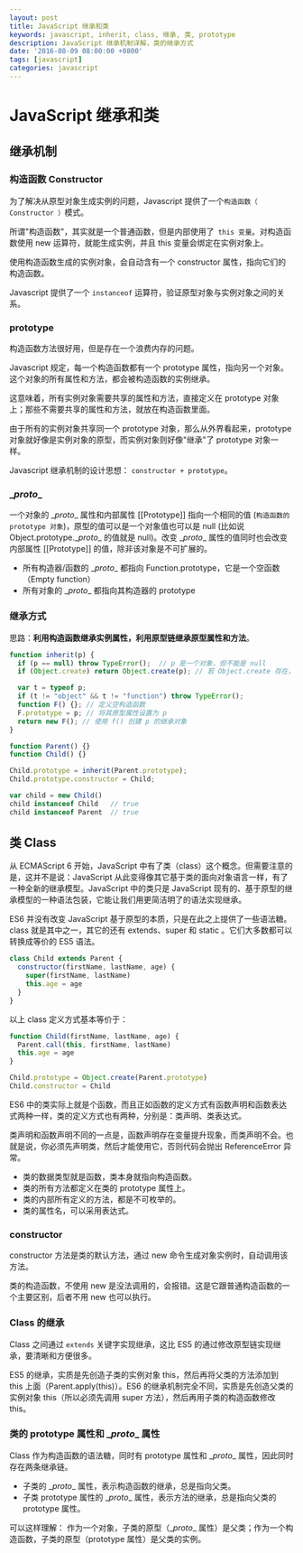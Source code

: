 ```yaml
---
layout: post
title: JavaScript 继承和类
keywords: javascript, inherit, class, 继承, 类, prototype
description: JavaScript 继承机制详解，类的继承方式
date: '2016-08-09 08:00:00 +0800'
tags: [javascript]
categories: javascript
---
```


# JavaScript 继承和类

## 继承机制

### 构造函数 Constructor

为了解决从原型对象生成实例的问题，Javascript 提供了一个`构造函数（ Constructor ）`模式。

所谓"构造函数"，其实就是一个普通函数，但是内部使用了` this 变量`。对构造函数使用 new 运算符，就能生成实例，并且 this 变量会绑定在实例对象上。

使用构造函数生成的实例对象，会自动含有一个 constructor 属性，指向它们的构造函数。

Javascript 提供了一个 `instanceof` 运算符，验证原型对象与实例对象之间的关系。

### prototype

构造函数方法很好用，但是存在一个浪费内存的问题。

Javascript 规定，每一个构造函数都有一个 prototype 属性，指向另一个对象。这个对象的所有属性和方法，都会被构造函数的实例继承。

这意味着，所有实例对象需要共享的属性和方法，直接定义在 prototype 对象上；那些不需要共享的属性和方法，就放在构造函数里面。

由于所有的实例对象共享同一个 prototype 对象，那么从外界看起来，prototype 对象就好像是实例对象的原型，而实例对象则好像"继承"了 prototype 对象一样。

Javascript 继承机制的设计思想： `constructor + prototype`。

### \__proto__

一个对象的 \__proto__ 属性和内部属性 [[Prototype]] 指向一个相同的值 (`构造函数的 prototype 对象`)，原型的值可以是一个对象值也可以是 null (比如说 Object.prototype.\__proto__ 的值就是 null)。改变 \__proto__ 属性的值同时也会改变内部属性 [[Prototype]] 的值，除非该对象是不可扩展的。

- 所有构造器/函数的 \__proto__ 都指向 Function.prototype，它是一个空函数（Empty function）
- 所有对象的 \__proto__ 都指向其构造器的 prototype

### 继承方式

思路：**利用构造函数继承实例属性，利用原型链继承原型属性和方法**。

```javascript
function inherit(p) {
  if (p == null) throw TypeError();  // p 是一个对象，但不能是 null
  if (Object.create) return Object.create(p); // 若 Object.create 存在，则直接使用它

  var t = typeof p;
  if (t != "object" && t != "function") throw TypeError();
  function F() {}; // 定义空构造函数
  F.prototype = p; // 将其原型属性设置为 p
  return new F(); // 使用 f() 创建 p 的继承对象
}

function Parent() {}
function Child() {}

Child.prototype = inherit(Parent.prototype);
Child.prototype.constructor = Child;

var child = new Child()
child instanceof Child   // true
child instanceof Parent  // true

```

## 类 Class

从 ECMAScript 6 开始，JavaScript 中有了类（class）这个概念。但需要注意的是，这并不是说：JavaScript 从此变得像其它基于类的面向对象语言一样，有了一种全新的继承模型。JavaScript 中的类只是 JavaScript 现有的、基于原型的继承模型的一种语法包装，它能让我们用更简洁明了的语法实现继承。

ES6 并没有改变 JavaScript 基于原型的本质，只是在此之上提供了一些语法糖。class 就是其中之一，其它的还有 extends、super 和 static 。它们大多数都可以转换成等价的 ES5 语法。

```javascript
class Child extends Parent {
  constructor(firstName, lastName, age) {
    super(firstName, lastName)
    this.age = age
  }
}
```

以上 class 定义方式基本等价于：

```javascript
function Child(firstName, lastName, age) {
  Parent.call(this, firstName, lastName)
  this.age = age
}

Child.prototype = Object.create(Parent.prototype)
Child.constructor = Child
```

ES6 中的类实际上就是个函数，而且正如函数的定义方式有函数声明和函数表达式两种一样，类的定义方式也有两种，分别是：类声明、类表达式。

类声明和函数声明不同的一点是，函数声明存在变量提升现象，而类声明不会。也就是说，你必须先声明类，然后才能使用它，否则代码会抛出 ReferenceError 异常。

- 类的数据类型就是函数，类本身就指向构造函数。
- 类的所有方法都定义在类的 prototype 属性上。
- 类的内部所有定义的方法，都是不可枚举的。
- 类的属性名，可以采用表达式。

### constructor

constructor 方法是类的默认方法，通过 new 命令生成对象实例时，自动调用该方法。

类的构造函数，不使用 new 是没法调用的，会报错。这是它跟普通构造函数的一个主要区别，后者不用 new 也可以执行。

### Class 的继承

Class 之间通过 `extends` 关键字实现继承，这比 ES5 的通过修改原型链实现继承，要清晰和方便很多。

ES5 的继承，实质是先创造子类的实例对象 this，然后再将父类的方法添加到 this 上面（Parent.apply(this)）。ES6 的继承机制完全不同，实质是先创造父类的实例对象 this（所以必须先调用 super 方法），然后再用子类的构造函数修改 this。

### 类的 prototype 属性和 \__proto__ 属性

Class 作为构造函数的语法糖，同时有 prototype 属性和 \__proto__ 属性，因此同时存在两条继承链。

- 子类的 \__proto__ 属性，表示构造函数的继承，总是指向父类。
- 子类 prototype 属性的 \__proto__ 属性，表示方法的继承，总是指向父类的 prototype 属性。

可以这样理解： 作为一个对象，子类的原型（\__proto__ 属性）是父类；作为一个构造函数，子类的原型（prototype 属性）是父类的实例。
